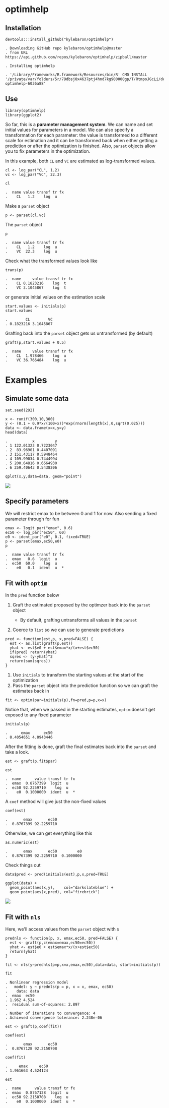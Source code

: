 optimhelp
=========

Installation
------------

    devtools:::install_github("kylebaron/optimhelp")

    . Downloading GitHub repo kylebaron/optimhelp@master
    . from URL https://api.github.com/repos/kylebaron/optimhelp/zipball/master

    . Installing optimhelp

    . '/Library/Frameworks/R.framework/Resources/bin/R' CMD INSTALL '/private/var/folders/5r/79dbsj0x4637ptj4hnd7kg900000gp/T/RtmpoJGcLi/devtools913b958d5d4/kylebaron-optimhelp-6036a88'

Use
---

    library(optimhelp)
    library(ggplot2)

So far, this is a **parameter management system**. We can name and set
initial values for parameters in a model. We can also specify a
transformation for each parameter: the value is transformed to a
different scale for estimation and it can be transformed back when
either getting a prediction or after the optimization is finished. Also,
`parset` objects allow you to fix parameters in the optimization.

In this example, both `CL` and `VC` are estimated as log-transformed
values.

    cl <- log_par("CL", 1.2)
    vc <- log_par("VC", 22.3)

    cl

    .  name value transf tr fx
    .    CL   1.2    log  u

Make a `parset` object

    p <- parset(cl,vc)

The `parset` object

    p

    .  name value transf tr fx
    .    CL   1.2    log  u   
    .    VC  22.3    log  u

Check what the transformed values look like

    trans(p)

    .  name     value transf tr fx
    .    CL 0.1823216    log  t   
    .    VC 3.1045867    log  t

or generate initial values on the estimation scale

    start.values <- initials(p)
    start.values

    .        CL        VC 
    . 0.1823216 3.1045867

Grafting back into the `parset` object gets us untransformed (by
default)

    graft(p,start.values + 0.5)

    .  name     value transf tr fx
    .    CL  1.978466    log  u   
    .    VC 36.766484    log  u

Examples
========

Simulate some data
------------------

    set.seed(292)

    x <- runif(300,10,300)
    y <- (0.1 + 0.9*x/(100+x))*exp(rnorm(length(x),0,sqrt(0.025)))
    data <- data.frame(x=x,y=y)
    head(data)

    .           x         y
    . 1 122.01323 0.7223047
    . 2  83.96901 0.4407091
    . 3 151.43117 0.5948464
    . 4 109.99034 0.7444994
    . 5 200.64816 0.6664930
    . 6 259.40643 0.5438206

    qplot(x,y,data=data, geom="point")

![](img/README-unnamed-chunk-11-1.png)

Specify parameters
------------------

We will restrict emax to be between 0 and 1 for now. Also sending a
fixed parameter through for fun

    emax <- logit_par("emax", 0.6)
    ec50 <- log_par("ec50", 60)
    e0 <- ident_par("e0", 0.1, fixed=TRUE)
    p <- parset(emax,ec50,e0)
    p

    .  name value transf tr fx
    .  emax   0.6  logit  u   
    .  ec50  60.0    log  u   
    .    e0   0.1  ident  u  *

Fit with `optim`
----------------

In the `pred` function below

1.  Graft the estimated proposed by the optimzer back into the `parset`
    object
    -   By default, grafting untransforms all values in the `parset`

2.  Coerce to `list` so we can use to generate predictions

<!-- -->

    pred <- function(est,p, x,pred=FALSE) {
      est <- as.list(graft(p,est))
      yhat <- est$e0 + est$emax*x/(x+est$ec50)
      if(pred) return(yhat)
      sqres <- (y-yhat)^2
      return(sum(sqres))
    }

1.  Use `initials` to transform the starting values at the start of the
    optimization
2.  Pass the `parset` object into the prediction function so we can
    graft the estimates back in

<!-- -->

    fit <- optim(par=initials(p),fn=pred,p=p,x=x)

Notice that, when we passed in the starting estimates, `optim` doesn't
get exposed to any fixed parameter

    initials(p)

    .      emax      ec50 
    . 0.4054651 4.0943446

After the fitting is done, graft the final estimates back into the
`parset` and take a look.

    est <- graft(p,fit$par)

    est

    .  name      value transf tr fx
    .  emax  0.8767399  logit  u   
    .  ec50 92.2259710    log  u   
    .    e0  0.1000000  ident  u  *

A `coef` method will give just the non-fixed values

    coef(est)

    .       emax       ec50 
    .  0.8767399 92.2259710

Otherwise, we can get everything like this

    as.numeric(est)

    .       emax       ec50         e0 
    .  0.8767399 92.2259710  0.1000000

Check things out

    data$pred <- pred(initials(est),p,x,pred=TRUE)

    ggplot(data) + 
      geom_point(aes(x,y),    col="darkslateblue") + 
      geom_point(aes(x,pred), col="firebrick")

![](img/README-unnamed-chunk-19-1.png)

Fit with `nls`
--------------

Here, we'll access values from the `parset` object with `$`

    prednls <- function(p, x, emax,ec50, pred=FALSE) {
      est <- graft(p,c(emax=emax,ec50=ec50))
      yhat <- est$e0 + est$emax*x/(x+est$ec50)
      return(yhat)
    }

    fit <- nls(y~prednls(p=p,x=x,emax,ec50),data=data, start=initials(p))

    fit

    . Nonlinear regression model
    .   model: y ~ prednls(p = p, x = x, emax, ec50)
    .    data: data
    .  emax  ec50 
    . 1.962 4.524 
    .  residual sum-of-squares: 2.897
    . 
    . Number of iterations to convergence: 4 
    . Achieved convergence tolerance: 2.248e-06

    est <- graft(p,coef(fit))

    coef(est)

    .       emax       ec50 
    .  0.8767128 92.2150708

    coef(fit)

    .     emax     ec50 
    . 1.961663 4.524124

    est

    .  name      value transf tr fx
    .  emax  0.8767128  logit  u   
    .  ec50 92.2150708    log  u   
    .    e0  0.1000000  ident  u  *
